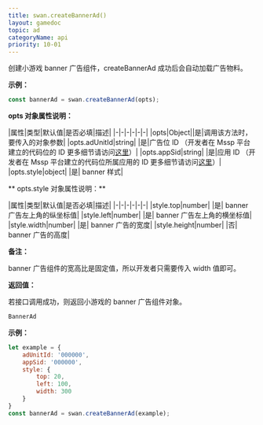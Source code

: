 ```yaml
---
title: swan.createBannerAd()
layout: gamedoc
topic: ad
categoryName: api
priority: 10-01
---
```



创建小游戏 banner 广告组件，createBannerAd 成功后会自动加载广告物料。

**示例：**

```js
const bannerAd = swan.createBannerAd(opts);
```
**opts 对象属性说明：**

|属性|类型|默认值|是否必填|描述|
|-|-|-|-|-|-|
|opts|Object||是|调用该方法时，要传入的对象参数|
|opts.adUnitId|string| |是|广告位 ID （开发者在 Mssp 平台建立的代码位的 ID 更多细节请访问[这里](/introduction/flow_open/flow_open/)）|
|opts.appSid|string| |是|应用 ID （开发者在 Mssp 平台建立的代码位所属应用的 ID 更多细节请访问[这里](/introduction/flow_open/flow_open/)）|
|opts.style|object| |是| banner 样式|

** opts.style 对象属性说明：**

|属性|类型|默认值|是否必填|描述|
|-|-|-|-|-|-|
|style.top|number| |是| banner 广告左上角的纵坐标值|
|style.left|number| |是| banner 广告左上角的横坐标值|
|style.width|number| |是| banner 广告的宽度|
|style.height|number| |否| banner 广告的高度|

**备注：**

banner 广告组件的宽高比是固定值，所以开发者只需要传入 width 值即可。


**返回值：**

若接口调用成功，则返回小游戏的 banner 广告组件对象。

```js
BannerAd
```


**示例：**

```js
let example = {
    adUnitId: '000000',
    appSid: '000000',
    style: {
        top: 20,
        left: 100,
        width: 300
    }
}
const bannerAd = swan.createBannerAd(example);
```